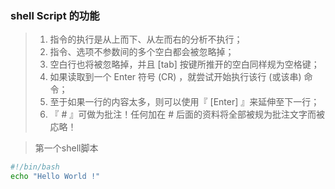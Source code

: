
### shell Script 的功能

> 1. 指令的执行是从上而下、从左而右的分析不执行；
> 2. 指令、选项不参数间的多个空白都会被忽略掉；
> 3. 空白行也将被忽略掉，并且 [tab] 按键所推开的空白同样规为空格键；
> 4. 如果读取到一个 Enter 符号 (CR) ，就尝试开始执行该行 (或该串) 命令；
> 5. 至于如果一行的内容太多，则可以使用『 \[Enter] 』来延伸至下一行；
> 6. 『 # 』可做为批注！任何加在 # 后面的资料将全部被规为批注文字而被応略！


> 第一个shell脚本
```bash
#!/bin/bash
echo "Hello World !"
```